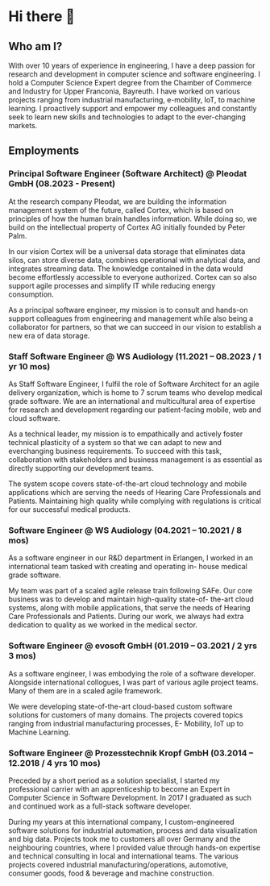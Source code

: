 # Hi there 👋

## Who am I?

With over 10 years of experience in engineering, I have a deep passion for research and development in computer science and software engineering. I hold a Computer Science Expert degree from the Chamber of Commerce and Industry for Upper Franconia, Bayreuth. I have worked on various projects ranging from industrial manufacturing, e-mobility, IoT, to machine learning. I proactively support and empower my colleagues and constantly seek to learn new skills and technologies to adapt to the ever-changing markets.

## Employments

### Principal Software Engineer (Software Architect) @ Pleodat GmbH (08.2023 - Present)

At the research company Pleodat, we are building the information management system of the future, called Cortex, which is based on principles of how the human brain handles information. While doing so, we build on the intellectual property of Cortex AG initially founded by Peter Palm.

In our vision Cortex will be a universal data storage that eliminates data silos, can store diverse data, combines operational with analytical data, and integrates streaming data. The knowledge contained in the data would become effortlessly accessible to everyone authorized. Cortex can so also support agile processes and simplify IT while reducing energy consumption.

As a principal software engineer, my mission is to consult and hands-on support colleagues from engineering and management while also being a collaborator for partners, so that we can succeed in our vision to establish a new era of data storage.

### Staff Software Engineer @ WS Audiology (11.2021 – 08.2023 / 1 yr 10 mos)

As Staff Software Engineer, I fulfil the role of Software Architect for an
agile delivery organization, which is home to 7 scrum teams who develop
medical grade software. We are an international and multicultural area of
expertise for research and development regarding our patient-facing
mobile, web and cloud software.

As a technical leader, my mission is to empathically and actively foster
technical plasticity of a system so that we can adapt to new and everchanging
business requirements. To succeed with this task, collaboration with
stakeholders and business management is as essential as directly
supporting our development teams.

The system scope covers state-of-the-art cloud technology and mobile
applications which are serving the needs of Hearing Care Professionals and
Patients. Maintaining high quality while complying with regulations is critical
for our successful medical products.

### Software Engineer @ WS Audiology (04.2021 – 10.2021 / 8 mos)

As a software engineer in our R&D department in Erlangen, I worked
in an international team tasked with creating and operating in-
house medical grade software.

My team was part of a scaled agile release train following SAFe.
Our core business was to develop and maintain high-quality state-of-
the-art cloud systems, along with mobile applications, that serve the
needs of Hearing Care Professionals and Patients. During our work,
we always had extra dedication to quality as we worked in the medical sector.

### Software Engineer @ evosoft GmbH (01.2019 – 03.2021 / 2 yrs 3 mos)

As a software engineer, I was embodying the role of a software
developer. Alongside international collogues, I was part of
various agile project teams. Many of them are in a scaled agile
framework.

We were developing state-of-the-art cloud-based custom software
solutions for customers of many domains. The projects
covered topics ranging from industrial manufacturing processes, E-
Mobility, IoT up to Machine Learning.

### Software Engineer @ Prozesstechnik Kropf GmbH (03.2014 – 12.2018 / 4 yrs 10 mos)

Preceded by a short period as a solution specialist, I started my professional
carrier with an apprenticeship to become an Expert in Computer Science
in Software Development. In 2017 I graduated as such and
continued work as a full-stack software developer.

During my years at this international company, I custom-engineered
software solutions for industrial automation, process and data visualization
and big data. Projects took me to customers all over Germany and the
neighbouring countries, where I provided value through hands-on expertise
and technical consulting in local and international teams. The various
projects covered industrial manufacturing/operations,
automotive, consumer goods, food & beverage and machine construction.
